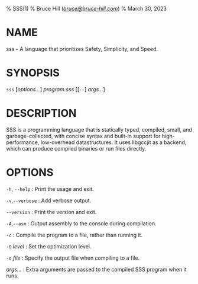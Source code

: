 % SSS(1)
% Bruce Hill (*bruce@bruce-hill.com*)
% March 30, 2023

# NAME

sss - A language that prioritizes Safety, Simplicity, and Speed.

# SYNOPSIS

`sss` \[*options...*\] *program.sss* \[\[`--`\] *args...*\]

# DESCRIPTION

SSS is a programming language that is statically typed, compiled, small, and
garbage-collected, with concise syntax and built-in support for
high-performance, low-overhead datastructures. It uses libgccjit as a backend,
which can produce compiled binaries or run files directly.

# OPTIONS

`-h`, `--help`
: Print the usage and exit.

`-v`,`--verbose`
: Add verbose output.

`--version`
: Print the version and exit.

`-A`,`--asm`
: Output assembly to the console during compilation.

`-c`
: Compile the program to a file, rather than running it.

`-O` *level*
: Set the optimization level.

`-o` *file*
: Specify the output file when compiling to a file.

*args...*
: Extra arguments are passed to the compiled SSS program when it runs.

